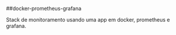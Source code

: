 ##docker-prometheus-grafana

Stack de monitoramento usando uma app em docker, prometheus e grafana.
